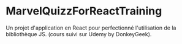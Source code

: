 # MarvelQuizzForReactTraining

Un projet d'application en React pour perfectionné l'utilisation de la bibliothèque JS.
(cours suivi sur Udemy by DonkeyGeek).
